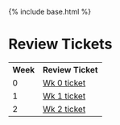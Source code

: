 {% include base.html %}

# Review Tickets
<table>
   <tr>
    <th>Week</th>
    <th>Review Ticket</th>
   </tr>

   <tr>
    <td>0</td>
      <td><a href="https://github.com/Gaurish-Gaur/gaurishgaur-tri3/issues/8">Wk 0 ticket</a></td>
   </tr>
   
   <tr>
    <td>1</td>
    <td><a href="https://github.com/Gaurish-Gaur/gaurishgaur-tri3/issues/15">Wk 1 ticket</td>
   </tr>
   
   <tr>
    <td>2</td>
    <td><a href="https://github.com/Gaurish-Gaur/gaurishgaur-tri3/issues/23">Wk 2 ticket</td>
   </tr>
</table>
